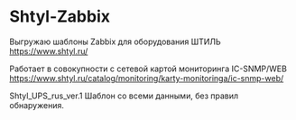 # Shtyl-Zabbix
Выгружаю шаблоны Zabbix для оборудования ШТИЛЬ
https://www.shtyl.ru/


Работает в совокупности с сетевой картой мониторинга IC-SNMP/WEB
https://www.shtyl.ru/catalog/monitoring/karty-monitoringa/ic-snmp-web/



Shtyl_UPS_rus_ver.1
Шаблон со всеми данными, без правил обнаружения.
